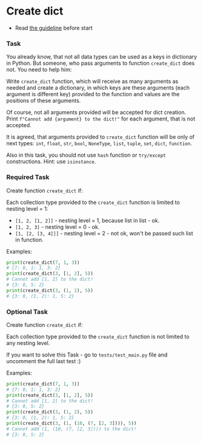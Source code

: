 # Create dict

- Read [the guideline](https://github.com/mate-academy/py-task-guideline/blob/main/README.md) before start

### Task

You already know, that not all data types can be used as a keys
in dictionary in Python. But someone, who pass arguments to function
`create_dict` does not. You need to help him:

Write `create_dict` function, which will receive as many arguments as needed
and create a dictionary, in which keys are these arguments (each argument is different key) provided to the function
and values are the positions of these arguments.

Of course, not all arguments provided will be accepted for dict creation.
Print `f"Cannot add {argument} to the dict!"` for each argument, that is not accepted.

It is agreed, that arguments provided to `create_dict` function will be
only of next types: `int`, `float`, `str`, `bool`, `NoneType`, `list`, `tuple`, `set`, `dict`, `function`.

Also in this task, you should not use `hash` function or `try/except` constructions.
Hint: use `isinstance`.


### Required Task
Create function `create_dict` if:

Each collection type provided to the `create_dict` function is limited to nesting level = 1:

- `[1, 2, [1, 2]]` - nesting level = 1, because list in list - ok.
- `[1, 2, 3]` - nesting level = 0 - ok.
- `[1, [2, [3, 4]]]` - nesting level = 2 - not ok, won't be passed such list in function.

Examples:
```python
print(create_dict(7, 1, 3))
# {7: 0, 1: 1, 3: 2}
print(create_dict(3, [1, 2], 5))
# Cannot add [1, 2] to the dict!
# {3: 0, 5: 2}
print(create_dict(3, (1, 2), 5))
# {3: 0, (1, 2): 1, 5: 2}
```


### Optional Task
Create function `create_dict` if:

Each collection type provided to the `create_dict` function is not limited to any nesting level.

If you want to solve this Task - go to `tests/test_main.py` file and uncomment the full last test :)

Examples:
```python
print(create_dict(7, 1, 3))
# {7: 0, 1: 1, 3: 2}
print(create_dict(3, [1, 2], 5))
# Cannot add [1, 2] to the dict!
# {3: 0, 5: 2}
print(create_dict(3, (1, 2), 5))
# {3: 0, (1, 2): 1, 5: 2}
print(create_dict(3, (1, (10, (7, [2, 3]))), 5))
# Cannot add (1, (10, (7, [2, 3]))) to the dict!
# {3: 0, 5: 2}
```
